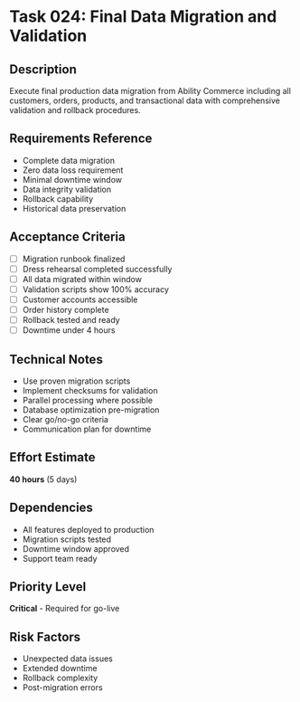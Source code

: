 # Task 024: Final Data Migration and Validation

## Description
Execute final production data migration from Ability Commerce including all customers, orders, products, and transactional data with comprehensive validation and rollback procedures.

## Requirements Reference
- Complete data migration
- Zero data loss requirement
- Minimal downtime window
- Data integrity validation
- Rollback capability
- Historical data preservation

## Acceptance Criteria
- [ ] Migration runbook finalized
- [ ] Dress rehearsal completed successfully
- [ ] All data migrated within window
- [ ] Validation scripts show 100% accuracy
- [ ] Customer accounts accessible
- [ ] Order history complete
- [ ] Rollback tested and ready
- [ ] Downtime under 4 hours

## Technical Notes
- Use proven migration scripts
- Implement checksums for validation
- Parallel processing where possible
- Database optimization pre-migration
- Clear go/no-go criteria
- Communication plan for downtime

## Effort Estimate
**40 hours** (5 days)

## Dependencies
- All features deployed to production
- Migration scripts tested
- Downtime window approved
- Support team ready

## Priority Level
**Critical** - Required for go-live

## Risk Factors
- Unexpected data issues
- Extended downtime
- Rollback complexity
- Post-migration errors